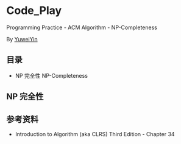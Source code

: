 # Code_Play

Programming Practice - ACM Algorithm - NP-Completeness

By [YuweiYin](https://github.com/YuweiYin)

## 目录

- NP 完全性 NP-Completeness

## NP 完全性

## 参考资料

- Introduction to Algorithm (aka CLRS) Third Edition - Chapter 34
